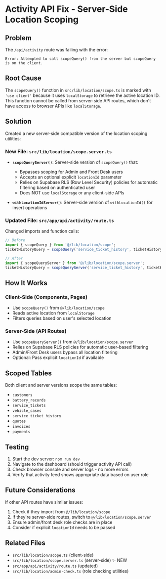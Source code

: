 # Activity API Fix - Server-Side Location Scoping

## Problem
The `/api/activity` route was failing with the error:
```
Error: Attempted to call scopeQuery() from the server but scopeQuery is on the client.
```

## Root Cause
The `scopeQuery()` function in `src/lib/location/scope.ts` is marked with `'use client'` because it uses `localStorage` to retrieve the active location ID. This function cannot be called from server-side API routes, which don't have access to browser APIs like `localStorage`.

## Solution
Created a new server-side compatible version of the location scoping utilities:

### New File: `src/lib/location/scope.server.ts`
- **`scopeQueryServer()`**: Server-side version of `scopeQuery()` that:
  - Bypasses scoping for Admin and Front Desk users
  - Accepts an optional explicit `locationId` parameter
  - Relies on Supabase RLS (Row Level Security) policies for automatic filtering based on authenticated user
  - Does NOT use `localStorage` or any client-side APIs

- **`withLocationIdServer()`**: Server-side version of `withLocationId()` for insert operations

### Updated File: `src/app/api/activity/route.ts`
Changed imports and function calls:
```typescript
// Before
import { scopeQuery } from '@/lib/location/scope';
ticketHistoryQuery = scopeQuery('service_ticket_history', ticketHistoryQuery, { isAdmin, isFrontDesk });

// After  
import { scopeQueryServer } from '@/lib/location/scope.server';
ticketHistoryQuery = scopeQueryServer('service_ticket_history', ticketHistoryQuery, { isAdmin, isFrontDesk });
```

## How It Works

### Client-Side (Components, Pages)
- Use `scopeQuery()` from `@/lib/location/scope`
- Reads active location from `localStorage`
- Filters queries based on user's selected location

### Server-Side (API Routes)
- Use `scopeQueryServer()` from `@/lib/location/scope.server`
- Relies on Supabase RLS policies for automatic user-based filtering
- Admin/Front Desk users bypass all location filtering
- Optional: Pass explicit `locationId` if available

## Scoped Tables
Both client and server versions scope the same tables:
- `customers`
- `battery_records`
- `service_tickets`
- `vehicle_cases`
- `service_ticket_history`
- `quotes`
- `invoices`
- `payments`

## Testing
1. Start the dev server: `npm run dev`
2. Navigate to the dashboard (should trigger activity API call)
3. Check browser console and server logs - no more errors
4. Verify that activity feed shows appropriate data based on user role

## Future Considerations
If other API routes have similar issues:
1. Check if they import from `@/lib/location/scope`
2. If they're server-side routes, switch to `@/lib/location/scope.server`
3. Ensure admin/front desk role checks are in place
4. Consider if explicit `locationId` needs to be passed

## Related Files
- `src/lib/location/scope.ts` (client-side)
- `src/lib/location/scope.server.ts` (server-side) ✨ NEW
- `src/app/api/activity/route.ts` (updated)
- `src/lib/location/admin-check.ts` (role checking utilities)

